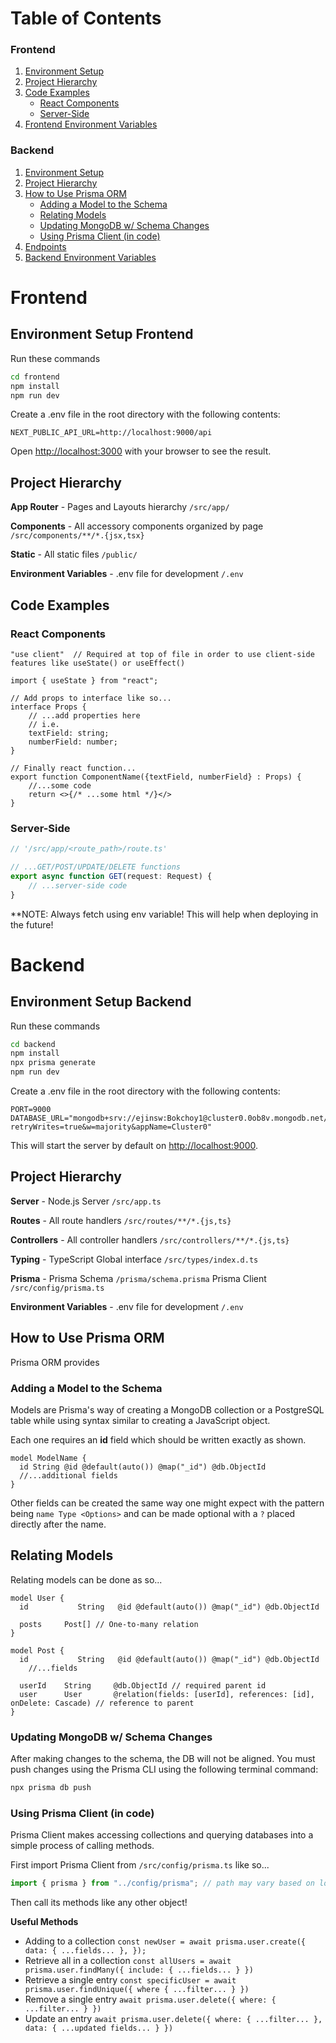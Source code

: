 # Table of Contents

### Frontend
1. [Environment Setup](#environment-setup-frontend)
2. [Project Hierarchy](#project-hierarchy-1)
3. [Code Examples](#code-examples)
   - [React Components](#react-components)
   - [Server-Side](#server-side)
4. [Frontend Environment Variables](#frontend-environment-variables)

### Backend
1. [Environment Setup](#environment-setup-backend)
2. [Project Hierarchy](#project-hierarchy-2)
3. [How to Use Prisma ORM](#how-to-use-prisma-orm)
   - [Adding a Model to the Schema](#adding-a-model-to-the-schema)
   - [Relating Models](#relating-models)
   - [Updating MongoDB w/ Schema Changes](#updating-mongodb-w-schema-changes)
   - [Using Prisma Client (in code)](#using-prisma-client-in-code)
4. [Endpoints](#endpoints)
5. [Backend Environment Variables](#backend-environment-variables)

# Frontend

## Environment Setup Frontend

Run these commands

```bash
cd frontend
npm install
npm run dev
```

Create a .env file in the root directory with the following contents:
```env
NEXT_PUBLIC_API_URL=http://localhost:9000/api
```

Open [http://localhost:3000](http://localhost:3000) with your browser to see the result.

## Project Hierarchy
__App Router__ - Pages and Layouts hierarchy `/src/app/`

__Components__ - All accessory components organized by page `/src/components/**/*.{jsx,tsx}`

__Static__ - All static files `/public/`

__Environment Variables__ - .env file for development `/.env`

## Code Examples
### React Components
```tsx
"use client"  // Required at top of file in order to use client-side features like useState() or useEffect()

import { useState } from "react";

// Add props to interface like so...
interface Props {
    // ...add properties here 
    // i.e. 
    textField: string;
    numberField: number;
}

// Finally react function...
export function ComponentName({textField, numberField} : Props) {
    //...some code
    return <>{/* ...some html */}</>
}
```

### Server-Side
```ts
// '/src/app/<route_path>/route.ts'

// ...GET/POST/UPDATE/DELETE functions
export async function GET(request: Request) {
    // ...server-side code
}
```

**NOTE: Always fetch using env variable! This will help when deploying in the future!

# Backend

## Environment Setup Backend

Run these commands

```bash
cd backend
npm install
npx prisma generate
npm run dev
```

Create a .env file in the root directory with the following contents:
```env
PORT=9000
DATABASE_URL="mongodb+srv://ejinsw:Bokchoy1@cluster0.0ob8v.mongodb.net/Roominate?retryWrites=true&w=majority&appName=Cluster0"
```

This will start the server by default on [http://localhost:9000](http://localhost:9000).

## Project Hierarchy
__Server__ - Node.js Server `/src/app.ts`

__Routes__ - All route handlers `/src/routes/**/*.{js,ts}`

__Controllers__ - All controller handlers `/src/controllers/**/*.{js,ts}`

__Typing__ - TypeScript Global interface `/src/types/index.d.ts`

__Prisma__ - Prisma Schema `/prisma/schema.prisma` Prisma Client `/src/config/prisma.ts`

__Environment Variables__ - .env file for development `/.env`

## How to Use Prisma ORM
Prisma ORM provides 

### Adding a Model to the Schema
Models are Prisma's way of creating a MongoDB collection or a PostgreSQL table while using syntax similar to creating a JavaScript object.

Each one requires an __id__ field which should be written exactly as shown.
```prisma
model ModelName {
  id String @id @default(auto()) @map("_id") @db.ObjectId 
  //...additional fields
}
```

Other fields can be created the same way one might expect with the pattern being `name Type <Options>` and can be made optional with a `?` placed directly after the name.

## Relating Models
Relating models can be done as so...
```prisma
model User {
  id           String   @id @default(auto()) @map("_id") @db.ObjectId

  posts     Post[] // One-to-many relation
}

model Post {
  id           String   @id @default(auto()) @map("_id") @db.ObjectId
    //...fields

  userId    String     @db.ObjectId // required parent id
  user      User       @relation(fields: [userId], references: [id], onDelete: Cascade) // reference to parent
}
```

### Updating MongoDB w/ Schema Changes
After making changes to the schema, the DB will not be aligned. You must push changes using the Prisma CLI using the following terminal command:
```bash
npx prisma db push
```

### Using Prisma Client (in code)
Prisma Client makes accessing collections and querying databases into a simple process of calling methods. 

First import Prisma Client from `/src/config/prisma.ts` like so... 

```ts
import { prisma } from "../config/prisma"; // path may vary based on location
```

Then call its methods like any other object!

__Useful Methods__
- Adding to a collection `const newUser = await prisma.user.create({ data: { ...fields... }, });`
- Retrieve all in a collection `const allUsers = await prisma.user.findMany({ include: { ...fields... } })`
- Retrieve a single entry `const specificUser = await prisma.user.findUnique({ where { ...filter... } })`
- Remove a single entry `await prisma.user.delete({ where: { ...filter... } })`
- Update an entry `await prisma.user.delete({ where: { ...filter... }, data: { ...updated fields... } })`
